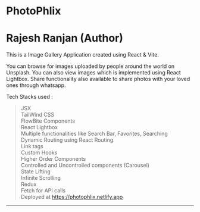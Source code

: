 # PhotoPhlix

<h1>Rajesh Ranjan (Author)</h1>

This is a Image Gallery Application created using React & Vite.

You can browse for images uploaded by people around the world on Unsplash.
You can also view images which is implemented using React Lightbox.
Share functionality also available to share photos with your loved ones through whatsapp.

Tech Stacks used :

> JSX <br>
> TailWind CSS <br>
> FlowBite Components <br>
> React Lightbox <br>
> Multiple functionalities like Search Bar, Favorites, Searching <br>
> Dynamic Routing using React Routing <br>
> Link tags <br>
> Custom Hooks <br>
> Higher Order Components <br>
> Controlled and Uncontrolled components (Carousel) <br>
> State Lifting <br>
> Infinite Scrolling <br>
> Redux <br>
> Fetch for API calls <br>
> Deployed at https://photophlix.netlify.app <br>

---
